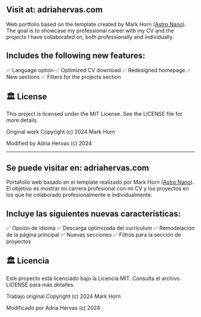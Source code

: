 ## Visit at: adriahervas.com
Web portfolio based on the template created by Mark Horn ([Astro Nano](https://astro.build/themes/details/astronano/)). The goal is to showcase my professional career with my CV and the projects I have collaborated on, both professionally and individually.

## Includes the following new features:
✅ Language option
✅ Optimized CV download
✅ Redesigned homepage
✅ New sections
✅ Filters for the projects section

## 🏛️ License
This project is licensed under the MIT License. See the LICENSE file for more details.

Original work Copyright (c) 2024 Mark Horn

Modified by Adria Hervas (c) 2024

___

## Se puede visitar en: adriahervas.com
Portafolio web basado en el template realizado por Mark Horn ([Astro Nano](https://astro.build/themes/details/astronano/)). El objetivo es mostrar mi carrera profesional con mi CV y los proyectos en los que he colaborado profesionalmente e individualmente.

## Incluye las siguientes nuevas características:
✅ Opción de idioma
✅ Descarga optimizada del curriculum
✅ Remodelación de la página principal
✅ Nuevas secciones
✅ Filtros para la sección de proyectos

## 🏛️ Licencia
Este proyecto está licenciado bajo la Licencia MIT. Consulta el archivo LICENSE para más detalles.

Trabajo original Copyright (c) 2024 Mark Horn

Modificado por Adria Hervas (c) 2024